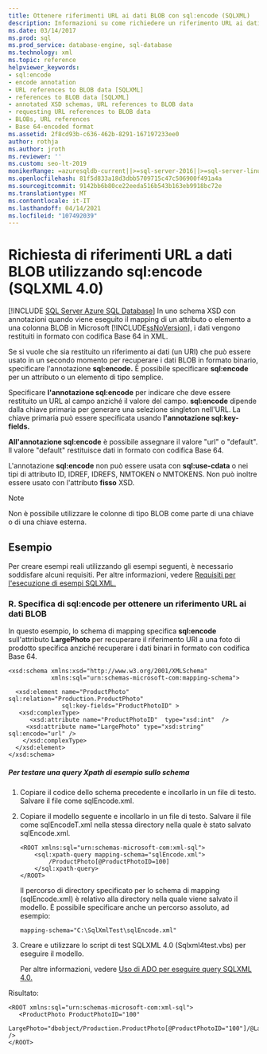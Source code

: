 ```yaml
---
title: Ottenere riferimenti URL ai dati BLOB con sql:encode (SQLXML)
description: Informazioni su come richiedere un riferimento URL ai dati BLOB specificando l'annotazione sql:encode in SQLXML 4.0.
ms.date: 03/14/2017
ms.prod: sql
ms.prod_service: database-engine, sql-database
ms.technology: xml
ms.topic: reference
helpviewer_keywords:
- sql:encode
- encode annotation
- URL references to BLOB data [SQLXML]
- references to BLOB data [SQLXML]
- annotated XSD schemas, URL references to BLOB data
- requesting URL references to BLOB data
- BLOBs, URL references
- Base 64-encoded format
ms.assetid: 2f8cd93b-c636-462b-8291-167197233ee0
author: rothja
ms.author: jroth
ms.reviewer: ''
ms.custom: seo-lt-2019
monikerRange: =azuresqldb-current||>=sql-server-2016||>=sql-server-linux-2017||=azuresqldb-mi-current
ms.openlocfilehash: 81f5d833a18d3dbb5709715c47c506900f491a4a
ms.sourcegitcommit: 9142bb6b80ce22eeda516b543b163eb9918bc72e
ms.translationtype: MT
ms.contentlocale: it-IT
ms.lasthandoff: 04/14/2021
ms.locfileid: "107492039"
---
```

# <a name="requesting-url-references-to-blob-data-using-sqlencode-sqlxml-40"></a>Richiesta di riferimenti URL a dati BLOB utilizzando sql:encode (SQLXML 4.0)
[!INCLUDE [SQL Server Azure SQL Database](../../includes/applies-to-version/sql-asdb.md)]
  In uno schema XSD con annotazioni quando viene eseguito il mapping di un attributo o elemento a una colonna BLOB in Microsoft [!INCLUDE[ssNoVersion](../../includes/ssnoversion-md.md)], i dati vengono restituiti in formato con codifica Base 64 in XML.  
  
 Se si vuole che sia restituito un riferimento ai dati (un URI) che può essere usato in un secondo momento per recuperare i dati BLOB in formato binario, specificare l'annotazione **sql:encode.** È possibile specificare **sql:encode** per un attributo o un elemento di tipo semplice.  
  
 Specificare **l'annotazione sql:encode** per indicare che deve essere restituito un URL al campo anziché il valore del campo. **sql:encode** dipende dalla chiave primaria per generare una selezione singleton nell'URL. La chiave primaria può essere specificata usando **l'annotazione sql:key-fields.**  
  
 **All'annotazione sql:encode** è possibile assegnare il valore "url" o "default". Il valore "default" restituisce dati in formato con codifica Base 64.  
  
 L'annotazione **sql:encode** non può essere usata con **sql:use-cdata** o nei tipi di attributo ID, IDREF, IDREFS, NMTOKEN o NMTOKENS. Non può inoltre essere usato con l'attributo **fisso** XSD.  
  
> [!NOTE]  
>  Non è possibile utilizzare le colonne di tipo BLOB come parte di una chiave o di una chiave esterna.  
  
## <a name="examples"></a>Esempio  
 Per creare esempi reali utilizzando gli esempi seguenti, è necessario soddisfare alcuni requisiti. Per altre informazioni, vedere [Requisiti per l'esecuzione di esempi SQLXML.](../../relational-databases/sqlxml/requirements-for-running-sqlxml-examples.md)  
  
### <a name="a-specifying-sqlencode-to-obtain-a-url-reference-to-blob-data"></a>R. Specifica di sql:encode per ottenere un riferimento URL ai dati BLOB  
 In questo esempio, lo schema di mapping specifica **sql:encode** sull'attributo **LargePhoto** per recuperare il riferimento URI a una foto di prodotto specifica anziché recuperare i dati binari in formato con codifica Base 64.  
  
```  
<xsd:schema xmlns:xsd="http://www.w3.org/2001/XMLSchema"  
            xmlns:sql="urn:schemas-microsoft-com:mapping-schema">  
  
  <xsd:element name="ProductPhoto" sql:relation="Production.ProductPhoto"   
               sql:key-fields="ProductPhotoID" >  
   <xsd:complexType>  
      <xsd:attribute name="ProductPhotoID"  type="xsd:int"  />  
     <xsd:attribute name="LargePhoto" type="xsd:string" sql:encode="url" />  
    </xsd:complexType>  
  </xsd:element>  
</xsd:schema>  
```  
  
##### <a name="to-test-a-sample-xpath-query-against-the-schema"></a>Per testare una query Xpath di esempio sullo schema  
  
1.  Copiare il codice dello schema precedente e incollarlo in un file di testo. Salvare il file come sqlEncode.xml.  
  
2.  Copiare il modello seguente e incollarlo in un file di testo. Salvare il file come sqlEncodeT.xml nella stessa directory nella quale è stato salvato sqlEncode.xml.  
  
    ```  
    <ROOT xmlns:sql="urn:schemas-microsoft-com:xml-sql">  
        <sql:xpath-query mapping-schema="sqlEncode.xml">  
            /ProductPhoto[@ProductPhotoID=100]  
        </sql:xpath-query>  
    </ROOT>  
    ```  
  
     Il percorso di directory specificato per lo schema di mapping (sqlEncode.xml) è relativo alla directory nella quale viene salvato il modello. È possibile specificare anche un percorso assoluto, ad esempio:  
  
    ```  
    mapping-schema="C:\SqlXmlTest\sqlEncode.xml"  
    ```  
  
3.  Creare e utilizzare lo script di test SQLXML 4.0 (Sqlxml4test.vbs) per eseguire il modello.  
  
     Per altre informazioni, vedere [Uso di ADO per eseguire query SQLXML 4.0.](../../relational-databases/sqlxml/using-ado-to-execute-sqlxml-4-0-queries.md)  
  
 Risultato:  
  
```  
<ROOT xmlns:sql="urn:schemas-microsoft-com:xml-sql">  
   <ProductPhoto ProductPhotoID="100"  
                 LargePhoto="dbobject/Production.ProductPhoto[@ProductPhotoID="100"]/@LargePhoto" />   
</ROOT>  
```  
  
  
